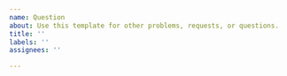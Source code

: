 ```yaml
---
name: Question
about: Use this template for other problems, requests, or questions.
title: ''
labels: ''
assignees: ''

---
```


<!--

Welcome!  If you have a question you'd like to ask, you can do it here or on the
mlpack mailing list; see also http://mlpack.org/help.html.

If you're looking for how to get involved and contribute, there's no need to
open an issue---you can see http://www.mlpack.org/involved.html instead.

-->
